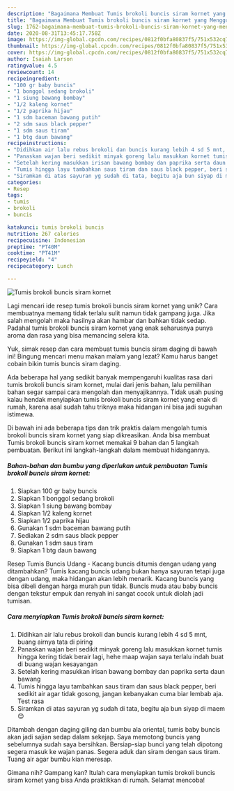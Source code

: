 ```yaml
---
description: "Bagaimana Membuat Tumis brokoli buncis siram kornet yang Menggugah Selera"
title: "Bagaimana Membuat Tumis brokoli buncis siram kornet yang Menggugah Selera"
slug: 1762-bagaimana-membuat-tumis-brokoli-buncis-siram-kornet-yang-menggugah-selera
date: 2020-08-31T13:45:17.758Z
image: https://img-global.cpcdn.com/recipes/0812f0bfa80837f5/751x532cq70/tumis-brokoli-buncis-siram-kornet-foto-resep-utama.jpg
thumbnail: https://img-global.cpcdn.com/recipes/0812f0bfa80837f5/751x532cq70/tumis-brokoli-buncis-siram-kornet-foto-resep-utama.jpg
cover: https://img-global.cpcdn.com/recipes/0812f0bfa80837f5/751x532cq70/tumis-brokoli-buncis-siram-kornet-foto-resep-utama.jpg
author: Isaiah Larson
ratingvalue: 4.5
reviewcount: 14
recipeingredient:
- "100 gr baby buncis"
- "1 bonggol sedang brokoli"
- "1 siung bawang bombay"
- "1/2 kaleng kornet"
- "1/2 paprika hijau"
- "1 sdm baceman bawang putih"
- "2 sdm saus black pepper"
- "1 sdm saus tiram"
- "1 btg daun bawang"
recipeinstructions:
- "Didihkan air lalu rebus brokoli dan buncis kurang lebih 4 sd 5 mnt, buang airnya tata di piring"
- "Panaskan wajan beri sedikit minyak goreng lalu masukkan kornet tumis hingga kering tidak berair lagi, hehe maap wajan saya terlalu indah buat di buang wajan kesayangan"
- "Setelah kering masukkan irisan bawang bombay dan paprika serta daun bawang"
- "Tumis hingga layu tambahkan saus tiram dan saus black pepper, beri sedikit air agar tidak gosong, jangan kebanyakan cuma biar lembab aja. Test rasa"
- "Siramkan di atas sayuran yg sudah di tata, begitu aja bun siyap di maem😊"
categories:
- Resep
tags:
- tumis
- brokoli
- buncis

katakunci: tumis brokoli buncis 
nutrition: 267 calories
recipecuisine: Indonesian
preptime: "PT40M"
cooktime: "PT41M"
recipeyield: "4"
recipecategory: Lunch

---
```



![Tumis brokoli buncis siram kornet](https://img-global.cpcdn.com/recipes/0812f0bfa80837f5/751x532cq70/tumis-brokoli-buncis-siram-kornet-foto-resep-utama.jpg)

Lagi mencari ide resep tumis brokoli buncis siram kornet yang unik? Cara membuatnya memang tidak terlalu sulit namun tidak gampang juga. Jika salah mengolah maka hasilnya akan hambar dan bahkan tidak sedap. Padahal tumis brokoli buncis siram kornet yang enak seharusnya punya aroma dan rasa yang bisa memancing selera kita.

Yuk, simak resep dan cara membuat tumis buncis siram daging di bawah ini! Bingung mencari menu makan malam yang lezat? Kamu harus banget cobain bikin tumis buncis siram daging.

Ada beberapa hal yang sedikit banyak mempengaruhi kualitas rasa dari tumis brokoli buncis siram kornet, mulai dari jenis bahan, lalu pemilihan bahan segar sampai cara mengolah dan menyajikannya. Tidak usah pusing kalau hendak menyiapkan tumis brokoli buncis siram kornet yang enak di rumah, karena asal sudah tahu triknya maka hidangan ini bisa jadi suguhan istimewa.


Di bawah ini ada beberapa tips dan trik praktis dalam mengolah tumis brokoli buncis siram kornet yang siap dikreasikan. Anda bisa membuat Tumis brokoli buncis siram kornet memakai 9 bahan dan 5 langkah pembuatan. Berikut ini langkah-langkah dalam membuat hidangannya.

<!--inarticleads1-->

##### Bahan-bahan dan bumbu yang diperlukan untuk pembuatan Tumis brokoli buncis siram kornet:

1. Siapkan 100 gr baby buncis
1. Siapkan 1 bonggol sedang brokoli
1. Siapkan 1 siung bawang bombay
1. Siapkan 1/2 kaleng kornet
1. Siapkan 1/2 paprika hijau
1. Gunakan 1 sdm baceman bawang putih
1. Sediakan 2 sdm saus black pepper
1. Gunakan 1 sdm saus tiram
1. Siapkan 1 btg daun bawang


Resep Tumis Buncis Udang - Kacang buncis ditumis dengan udang yang ditambahkan? Tumis kacang buncis udang bukan hanya sayuran tetapi juga dengan udang, maka hidangan akan lebih menarik. Kacang buncis yang bisa dibeli dengan harga murah pun tidak. Buncis muda atau baby buncis dengan tekstur empuk dan renyah ini sangat cocok untuk diolah jadi tumisan. 

<!--inarticleads2-->

##### Cara menyiapkan Tumis brokoli buncis siram kornet:

1. Didihkan air lalu rebus brokoli dan buncis kurang lebih 4 sd 5 mnt, buang airnya tata di piring
1. Panaskan wajan beri sedikit minyak goreng lalu masukkan kornet tumis hingga kering tidak berair lagi, hehe maap wajan saya terlalu indah buat di buang wajan kesayangan
1. Setelah kering masukkan irisan bawang bombay dan paprika serta daun bawang
1. Tumis hingga layu tambahkan saus tiram dan saus black pepper, beri sedikit air agar tidak gosong, jangan kebanyakan cuma biar lembab aja. Test rasa
1. Siramkan di atas sayuran yg sudah di tata, begitu aja bun siyap di maem😊


Ditambah dengan daging giling dan bumbu ala oriental, tumis baby buncis akan jadi sajian sedap dalam sekejap. Saya memotong buncis yang sebelumnya sudah saya bersihkan. Bersiap-siap bunci yang telah dipotong segera masuk ke wajan panas. Segera aduk dan siram dengan saus tiram. Tuang air agar bumbu kian meresap. 

Gimana nih? Gampang kan? Itulah cara menyiapkan tumis brokoli buncis siram kornet yang bisa Anda praktikkan di rumah. Selamat mencoba!
